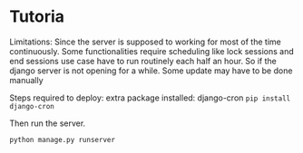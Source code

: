 # Tutoria

Limitations:
Since the server is supposed to working for most of the time continuously. Some functionalities require scheduling like lock sessions and end sessions use case have to run routinely each half an hour. So if the django server is not opening for a while. Some update may have to be done manually

Steps required to deploy:
extra package installed:
django-cron
``` pip install django-cron ```

Then run the server.

``` python manage.py runserver ```